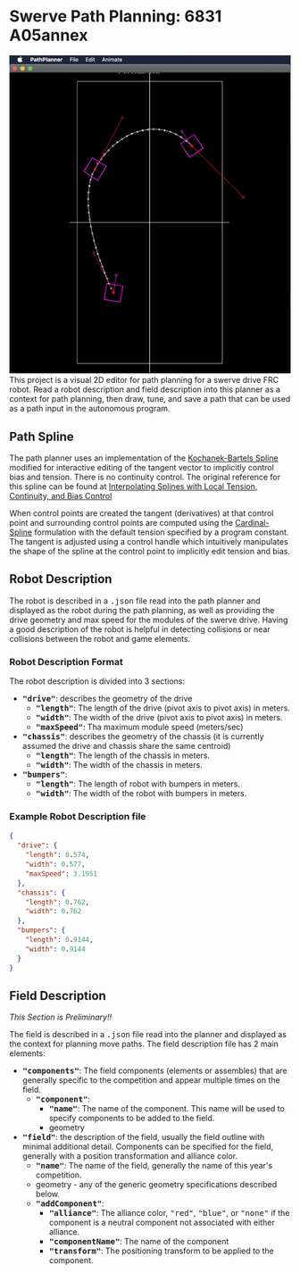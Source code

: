 # Swerve Path Planning: 6831 A05annex

![alt text](./resources/swerve-path-planner.jpg "Swerve Path Planner")
This project is a visual 2D editor for path planning for a swerve drive FRC robot. Read a robot description
and field description into this planner as a context for path planning, then draw, tune, and save a path
that can be used as a path input in the autonomous program.

## Path Spline

The path planner uses an implementation of the
[Kochanek-Bartels Spline](https://en.wikipedia.org/wiki/Kochanek%E2%80%93Bartels_spline) modified
for interactive editing of the tangent vector to implicitly control bias and tension. There is no
continuity control. The original reference for this spline can be found at
[Interpolating Splines with Local Tension, Continuity, and Bias Control](https://www.engr.colostate.edu/ECE455/Readings/TCB.pdf)

When control points are created the tangent (derivatives) at that control point and surrounding
control points are computed using the [Cardinal-Spline](https://en.wikipedia.org/wiki/Cubic_Hermite_spline)
formulation with the default tension specified by a program constant. The tangent is adjusted using a
control handle which intuitively manipulates the shape of the spline at the control point to implicitly
edit tension and bias.

## Robot Description

The robot is described in a <tt>.json</tt> file read into the path planner and displayed as the robot during
the path planning, as well as providing the drive geometry and max speed for the modules of the swerve
drive. Having a good description of the robot is helpful in detecting collisions or near collisions
between the robot and game elements.

### Robot Description Format

The robot description is divided into 3 sections:
- **<tt>"drive"</tt>**: describes the geometry of the drive
  - **<tt>"length"</tt>**: The length of the drive (pivot axis to pivot axis) in meters.
  - **<tt>"width"</tt>**: The width of the drive (pivot axis to pivot axis) in meters.
  - **<tt>"maxSpeed"</tt>**: Tha maximum module speed (meters/sec)
- **<tt>"chassis"</tt>**: describes the geometry of the chassis (it is currently assumed the drive
  and chassis share the same centroid)
  - **<tt>"length"</tt>**: The length of the chassis in meters.
  - **<tt>"width"</tt>**: The width of the chassis in meters.
- **<tt>"bumpers"</tt>**:
  - **<tt>"length"</tt>**: The length of robot with bumpers in meters.
  - **<tt>"width"</tt>**: The width of the robot with bumpers in meters.

### Example Robot Description file

```json
{
  "drive": {
    "length": 0.574,
    "width": 0.577,
    "maxSpeed": 3.1951
  },
  "chassis": {
    "length": 0.762,
    "width": 0.762
  },
  "bumpers": {
    "length": 0.9144,
    "width": 0.9144
  }
}
```

## Field Description

*This Section is Preliminary!!*

The field is described in a <tt>.json</tt> file read into the planner and displayed as the context
for planning move paths. The field description file has 2 main elements:
- **<tt>"components"</tt>**: The field components (elements or assembles) that are generally specific
  to the competition and appear multiple times on the field.
  - **<tt>"component"</tt>**:
    - **<tt>"name"</tt>**: The name of the component. This name will be used to specify components to be
    added to the field.
    - geometry
- **<tt>"field"</tt>**: the description of the field, usually the field outline with minimal additional
  detail. Components can be specified for the field, generally with a position transformation
  and alliance color.
  - **<tt>"name"</tt>**: The name of the field, generally the name of this year's competition.
  - geometry - any of the generic geometry specifications described below.
  - **<tt>"addComponent"</tt>**:
    - **<tt>"alliance"</tt>**: The alliance color, <tt>"red"</tt>, <tt>"blue"</tt>, or <tt>"none"</tt> if the
      component is a neutral component not associated with either alliance.
    - **<tt>"componentName"</tt>**: The name of the component
    - **<tt>"transform"</tt>**: The positioning transform to be applied to the component.


